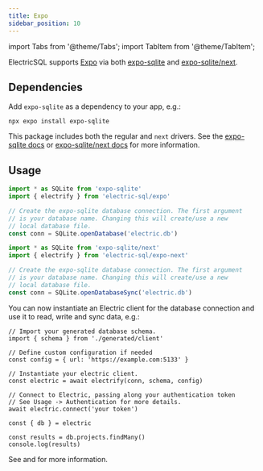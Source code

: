 ```yaml
---
title: Expo
sidebar_position: 10
---
```


import Tabs from '@theme/Tabs';
import TabItem from '@theme/TabItem';

ElectricSQL supports [Expo](https://expo.dev) via both [expo-sqlite](https://docs.expo.dev/versions/latest/sdk/sqlite/) and [expo-sqlite/next](https://docs.expo.dev/versions/latest/sdk/sqlite-next/).

## Dependencies

Add `expo-sqlite` as a dependency to your app, e.g.:

```shell
npx expo install expo-sqlite
```

This package includes both the regular and `next` drivers. See the [expo-sqlite docs](https://docs.expo.dev/versions/latest/sdk/sqlite/) or [expo-sqlite/next docs](https://docs.expo.dev/versions/latest/sdk/sqlite-next/) for more information.

## Usage

<Tabs groupId="usage" queryString>
<TabItem value="expo-sqlite" label="expo-sqlite">

```ts
import * as SQLite from 'expo-sqlite'
import { electrify } from 'electric-sql/expo'

// Create the expo-sqlite database connection. The first argument
// is your database name. Changing this will create/use a new
// local database file.
const conn = SQLite.openDatabase('electric.db')
```

</TabItem>

<TabItem value="expo-sqlite-next" label="expo-sqlite/next">

```ts
import * as SQLite from 'expo-sqlite/next'
import { electrify } from 'electric-sql/expo-next' 

// Create the expo-sqlite database connection. The first argument
// is your database name. Changing this will create/use a new
// local database file.
const conn = SQLite.openDatabaseSync('electric.db')
```

</TabItem>
</Tabs>

You can now instantiate an Electric client for the database connection and use it to read, write and sync data, e.g.:

```tsx
// Import your generated database schema.
import { schema } from './generated/client'

// Define custom configuration if needed
const config = { url: 'https://example.com:5133' }

// Instantiate your electric client.
const electric = await electrify(conn, schema, config)

// Connect to Electric, passing along your authentication token
// See Usage -> Authentication for more details.
await electric.connect('your token')

const { db } = electric

const results = db.projects.findMany()
console.log(results)
```

See <DocPageLink path="usage/data-access" /> and <DocPageLink path="integrations/frontend" /> for more information.
